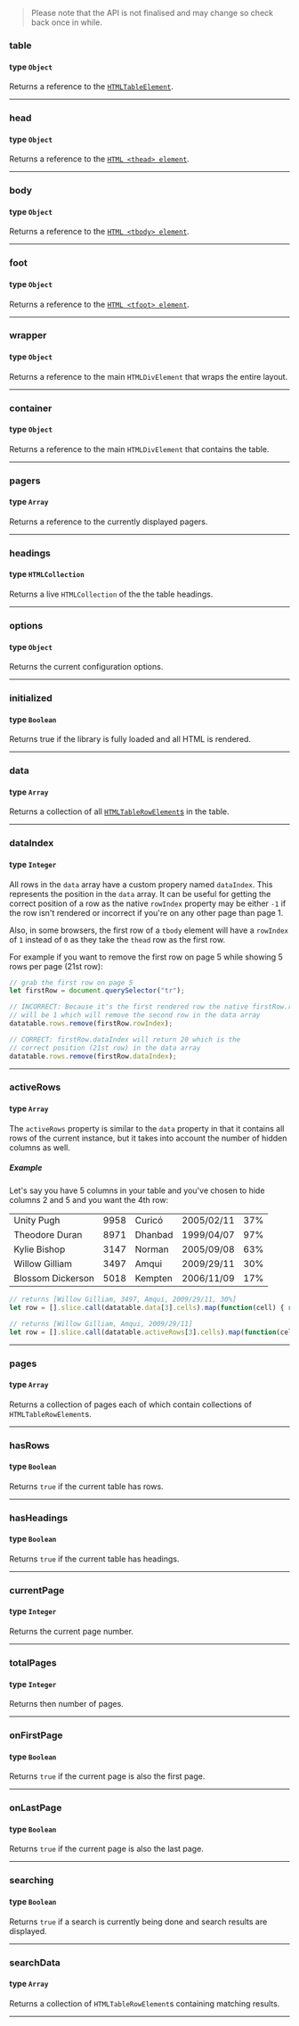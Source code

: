 >Please note that the API is not finalised and may change so check back once in while.

### table
#### type `Object`

Returns a reference to the [`HTMLTableElement`](https://developer.mozilla.org/en/docs/Web/API/HTMLTableElement).

---

### head
#### type `Object`

Returns a reference to the [`HTML <thead> element`](https://developer.mozilla.org/en/docs/Web/HTML/Element/thead).

---

### body
#### type `Object`

Returns a reference to the [`HTML <tbody> element`](https://developer.mozilla.org/en-US/docs/Web/HTML/Element/tbody).

---

### foot
#### type `Object`

Returns a reference to the [`HTML <tfoot> element`](https://developer.mozilla.org/en-US/docs/Web/HTML/Element/tfoot).

---

### wrapper
#### type `Object`

Returns a reference to the main `HTMLDivElement` that wraps the entire layout.

---

### container
#### type `Object`

Returns a reference to the main `HTMLDivElement` that contains the table.

---

### pagers
#### type `Array`

Returns a reference to the currently displayed pagers.

---

### headings
#### type `HTMLCollection`

Returns a live `HTMLCollection` of the the table headings.

---

### options
#### type `Object`

Returns the current configuration options.

---


### initialized
#### type `Boolean`

Returns true if the library is fully loaded and all HTML is rendered.

---

### data
#### type `Array`

Returns a collection of all [`HTMLTableRowElement`s](https://developer.mozilla.org/en/docs/Web/API/HTMLTableRowElement) in the table.

---

### dataIndex
#### type `Integer`

All rows in the `data` array have a custom propery named `dataIndex`. This represents the position in the `data` array. It can be useful for getting the correct position of a row as the native `rowIndex` property may be either `-1` if the row isn't rendered or incorrect if you're on any other page than page 1.

Also, in some browsers, the first row of a `tbody` element will have a `rowIndex` of `1` instead of `0` as they take the `thead` row as the first row.

For example if you want to remove the first row on page 5 while showing 5 rows per page (21st row):

```javascript
// grab the first row on page 5
let firstRow = document.querySelector("tr");

// INCORRECT: Because it's the first rendered row the native firstRow.rowIndex
// will be 1 which will remove the second row in the data array
datatable.rows.remove(firstRow.rowIndex);

// CORRECT: firstRow.dataIndex will return 20 which is the
// correct position (21st row) in the data array
datatable.rows.remove(firstRow.dataIndex);

```

---

### activeRows
#### type `Array`

The `activeRows` property is similar to the `data` property in that it contains all rows of the current instance, but it takes into account the number of hidden columns as well.

##### Example

Let's say you have 5 columns in your table and you've chosen to hide columns 2 and 5 and you want the 4th row:

<table>
    <tr>
        <tr><td>Unity Pugh</td><td>9958</td><td>Curicó</td><td>2005/02/11</td><td>37%</td></tr>
        <tr><td>Theodore Duran</td><td>8971</td><td>Dhanbad</td><td>1999/04/07</td><td>97%</td></tr>
        <tr><td>Kylie Bishop</td><td>3147</td><td>Norman</td><td>2005/09/08</td><td>63%</td></tr>
        <tr><td>Willow Gilliam</td><td>3497</td><td>Amqui</td><td>2009/29/11</td><td>30%</td></tr>
        <tr><td>Blossom Dickerson</td><td>5018</td><td>Kempten</td><td>2006/11/09</td><td>17%</td></tr>
    </tr>
</table>

```javascript
// returns [Willow Gilliam, 3497, Amqui, 2009/29/11, 30%]
let row = [].slice.call(datatable.data[3].cells).map(function(cell) { return cell.textContent; });

// returns [Willow Gilliam, Amqui, 2009/29/11]
let row = [].slice.call(datatable.activeRows[3].cells).map(function(cell) { return cell.textContent; });
```

---

### pages
#### type `Array`

Returns a collection of pages each of which contain collections of `HTMLTableRowElement`s.

---

### hasRows
#### type `Boolean`

Returns `true` if the current table has rows.

---

### hasHeadings
#### type `Boolean`

Returns `true` if the current table has headings.

---

### currentPage
#### type `Integer`

Returns the current page number.

---

### totalPages
#### type `Integer`

Returns then number of pages.

---

### onFirstPage
#### type `Boolean`

Returns `true` if the current page is also the first page.

---

### onLastPage
#### type `Boolean`

Returns `true` if the current page is also the last page.

---

### searching
#### type `Boolean`

Returns `true` if a search is currently being done and search results are displayed.

---

### searchData
#### type `Array`

Returns a collection of `HTMLTableRowElement`s containing matching results.

---